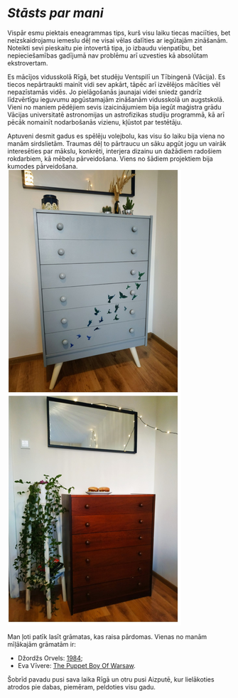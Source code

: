 # _Stāsts par mani_

Vispār esmu piektais eneagrammas tips, kurš visu laiku tiecas maciīties, bet neizskaidrojamu iemeslu dēļ ne visai vēlas dalīties ar iegūtajām zināšanām. Noteikti sevi pieskaitu pie intovertā tipa, jo izbaudu vienpatību, bet nepieciešamības gadījumā nav problēmu arī uzvesties kā absolūtam ekstrovertam.

Es mācījos vidusskolā Rīgā, bet studēju Ventspilī un Tībingenā (Vācija). Es tiecos nepārtraukti mainīt vidi sev apkārt, tāpēc arī izvēlējos mācīties vēl nepazīstamās vidēs. Jo pielāgošanās jaunajai videi sniedz gandrīz līdzvērtīgu ieguvumu apgūstamajām zināšanām vidusskolā un augstskolā.
Vieni no maniem pēdējiem sevis izaicinājumiem bija iegūt maģistra grādu Vācijas universitatē astronomijas un astrofizikas studiju programmā, kā arī pēcāk nomainīt nodarbošanās vizienu, kļūstot par testētāju.

Aptuveni desmit gadus es spēlēju volejbolu, kas visu šo laiku bija viena no manām sirdslietām. Traumas dēļ to pārtraucu un sāku apgūt jogu un vairāk interesēties par mākslu, konkrēti, interjera dizainu un dažādiem radošiem rokdarbiem, kā mēbeļu pārveidošana. Viens no šādiem projektiem bija kumodes pārveidošana. ![kumodes otrā dzīve](img/kumode.jpg)

Man ļoti patīk lasīt grāmatas, kas raisa pārdomas. Vienas no manām mīļākajām grāmatām ir:
- Džordžs Orvels: [1984](https://www.goodreads.com/book/show/40961427-1984);
- Eva Vīvere: [The Puppet Boy Of Warsaw](https://www.goodreads.com/book/show/17202380-the-puppet-boy-of-warsaw).

Šobrīd pavadu pusi sava laika Rīgā un otru pusi Aizputē, kur lielākoties atrodos pie dabas, piemēram, peldoties visu gadu.